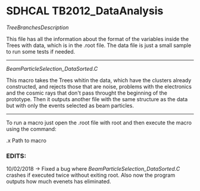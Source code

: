 # SDHCAL TB2012_DataAnalysis

*TreeBranchesDescription* 

This file has all the information about the format of the variables inside the Trees with data, which is in 
the .root file. The data file is just a small sample to run some tests if needed.

---

*BeamParticleSelection_DataSorted.C*

This macro takes the Trees whitin the data, which have the clusters already constructed, and rejects those 
that are noise, problems with the electronics and the cosmic rays that don't pass throught the beginning of 
the prototype. Then it outputs another file with the same structure as the data but with only the events 
selected as beam particles.

---

To run a macro just open the .root file with root and then execute the macro using the command:

.x Path to macro




### EDITS:
10/02/2018 -> Fixed a bug where *BeamParticleSelection_DataSorted.C* crashes if executed twice without 
exiting root. Also now the program outputs how much evenets has eliminated. 
